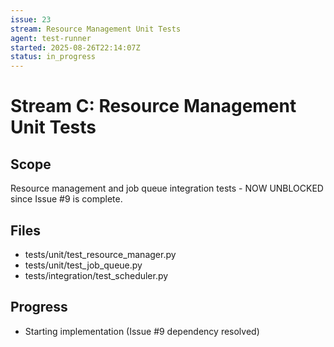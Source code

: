 ```yaml
---
issue: 23
stream: Resource Management Unit Tests
agent: test-runner
started: 2025-08-26T22:14:07Z
status: in_progress
---
```


# Stream C: Resource Management Unit Tests

## Scope
Resource management and job queue integration tests - NOW UNBLOCKED since Issue #9 is complete.

## Files
- tests/unit/test_resource_manager.py
- tests/unit/test_job_queue.py
- tests/integration/test_scheduler.py

## Progress
- Starting implementation (Issue #9 dependency resolved)